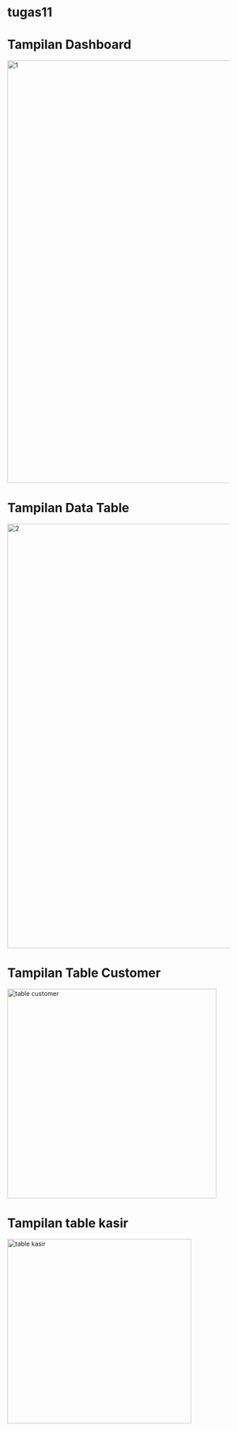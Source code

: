 # tugas11

<h1>Tampilan Dashboard</h1>
<img width="956" alt="1" src="https://user-images.githubusercontent.com/46951706/125158415-3167d180-e19b-11eb-93b4-dfa9740697a1.png">
<br>
<h1>Tampilan Data Table</h1>
<img width="960" alt="2" src="https://user-images.githubusercontent.com/46951706/125158426-480e2880-e19b-11eb-82ec-c5ff64aa5000.png">
<br>
<h1>Tampilan Table Customer</h1>
<img width="474" alt="table customer" src="https://user-images.githubusercontent.com/46951706/125158756-67a65080-e19d-11eb-9861-4dc244272e7d.png">
<br>
<h1> Tampilan table kasir</h1>
<img width="417" alt="table kasir" src="https://user-images.githubusercontent.com/46951706/125158779-7d1b7a80-e19d-11eb-9b18-48d7e4dfb492.png">
